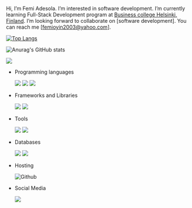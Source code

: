 Hi, 
I’m Femi Adesola.
I’m interested in software development.
I’m currently learning Full-Stack Development program at [Business college Helsinki, Finland](https://en.bc.fi/).
I’m looking forward to collaborate on [software development].
You can reach me [femioyin2003@yahoo.com].

[![Top Langs](https://github-readme-stats.vercel.app/api/top-langs/?username=FemiAdesola&langs_count=8)](https://github.com/anuraghazra/github-readme-stats)


![Anurag's GitHub stats](https://github-readme-stats.vercel.app/api?username=FemiAdesola&theme=dark&show_icons=true)

![](https://komarev.com/ghpvc/?username=FemiAdesola&style=flat)


- Programming languages

  <img src="https://img.shields.io/badge/HTML5-E34F26?style=for-the-badge&logo=html5&logoColor=white" /> <img src="https://img.shields.io/badge/CSS-1572B6?style=for-the-badge&logo=css3&logoColor=white" /> <img src="https://img.shields.io/badge/JavaScript-F7DF1E?style=for-the-badge&logo=javascript&logoColor=323330" />


- Frameworks and Libraries

  <img src="https://img.shields.io/badge/Node.js-339933?style=for-the-badge&logo=nodedotjs&logoColor=white" /> <img src="https://img.shields.io/badge/React-20232A?style=for-the-badge&logo=react&logoColor=61DAFB" />


- Tools

  <img src="https://img.shields.io/badge/Visual_Studio_Code-0078D4?style=for-the-badge&logo=visual%20studio%20code&logoColor=white" /> [<img src="https://img.shields.io/badge/Git-d15050?style=for-the-badge&logo=Git&logoColor=white" />](https://openbadgepassport.com/app/badge/info/406063)


- Databases

  <img src="https://img.shields.io/badge/Firebase-00000F?style=for-the-badge&logo=Firebase&logoColor=white" /> <img src="https://img.shields.io/badge/MongoDB-4EA94B?style=for-the-badge&logo=mongodb&logoColor=white" />


- Hosting

  <img alt="Github" src="https://img.shields.io/badge/GitHub-%2312100E.svg?&style=for-the-badge&logo=Github&logoColor=white" />


- Social Media

  [<img src="https://img.shields.io/badge/LinkedIn-194bae?style=for-the-badge&logo=linkedin&logoColor=white"/>](https://www.linkedin.com/in/femi-adesola-oyinloye-106454145/)


